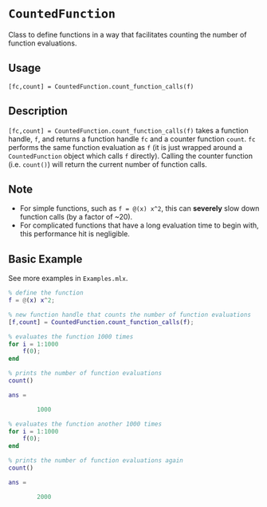 # `CountedFunction`

Class to define functions in a way that facilitates counting the number of function evaluations.


## Usage

`[fc,count] = CountedFunction.count_function_calls(f)`


## Description

`[fc,count] = CountedFunction.count_function_calls(f)` takes a function handle, `f`, and returns a function handle `fc` and a counter function `count`. `fc` performs the same function evaluation as `f` (it is just wrapped around a `CountedFunction` object which calls `f` directly). Calling the counter function (i.e. `count()`) will return the current number of function calls.


## Note

 - For simple functions, such as `f = @(x) x^2`, this can **severely** slow down function calls (by a factor of ~20).
 - For complicated functions that have a long evaluation time to begin with, this performance hit is negligible.


## Basic Example

See more examples in `Examples.mlx`.

```matlab
% define the function
f = @(x) x^2;

% new function handle that counts the number of function evaluations
[f,count] = CountedFunction.count_function_calls(f);

% evaluates the function 1000 times
for i = 1:1000
    f(0);
end

% prints the number of function evaluations
count()
```

```matlab
ans =

        1000
```


```matlab
% evaluates the function another 1000 times
for i = 1:1000
    f(0);
end

% prints the number of function evaluations again
count()
```

```matlab
ans =

        2000
```
